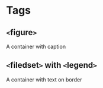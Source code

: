 # Tags

## `<`figure`>`

A container with caption

## `<`filedset`>` with `<`legend`>`

A container with text on border
